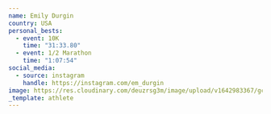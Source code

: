 ```yaml
---
name: Emily Durgin
country: USA
personal_bests:
  - event: 10K
    time: "31:33.80"
  - event: 1/2 Marathon
    time: "1:07:54"
social_media:
  - source: instagram
    handle: https://instagram.com/em_durgin
image: https://res.cloudinary.com/deuzrsg3m/image/upload/v1642983367/gctc/portraits/Portraits-3_rylrbk.jpg
_template: athlete
---
```

